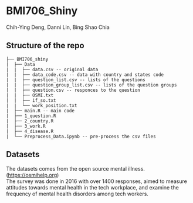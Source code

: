 # BMI706_Shiny
Chih-Ying Deng, Danni Lin, Bing Shao Chia

## Structure of the repo
```
├── BMI706_shiny
|  ├── Data
|  |  ├── data.csv -- original data
|  |  ├── data_code.csv -- data with country and states code
|  |  ├── question_list.csv -- lists of the questions
|  |  ├── question_group_list.csv -- lists of the question groups
|  |  ├── question.csv -- responces to the question
|  |  ├── OSMI.txt
|  |  ├── if_so.txt
|  |  └── work_position.txt
|  ├── main.R -- main code
|  ├── 1_question.R
|  ├── 2_country.R
|  ├── 3_work.R
|  ├── 4_disease.R
|  └── Preprocess_Data.ipynb -- pre-process the csv files
```

## Datasets
The datasets comes from the open source mental illness. (https://osmihelp.org) <br>
The survey was done in 2016 with over 1400 responses, aimed to measure attitudes towards mental health in the tech workplace, and examine the frequency of mental health disorders among tech workers.

